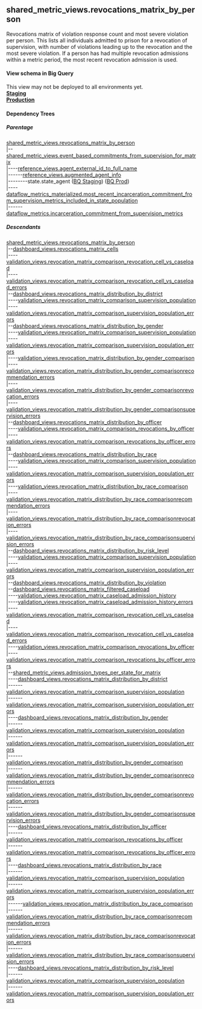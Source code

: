 ## shared_metric_views.revocations_matrix_by_person

 Revocations matrix of violation response count and most severe violation per person.
 This lists all individuals admitted to prison for a revocation of supervision, with number of
 violations leading up to the revocation and the most severe violation. If a person has had multiple revocation
 admissions within a metric period, the most recent revocation admission is used.
 

#### View schema in Big Query
This view may not be deployed to all environments yet.<br/>
[**Staging**](https://console.cloud.google.com/bigquery?pli=1&p=recidiviz-staging&page=table&project=recidiviz-staging&d=shared_metric_views&t=revocations_matrix_by_person)
<br/>
[**Production**](https://console.cloud.google.com/bigquery?pli=1&p=recidiviz-123&page=table&project=recidiviz-123&d=shared_metric_views&t=revocations_matrix_by_person)
<br/>

#### Dependency Trees

##### Parentage
[shared_metric_views.revocations_matrix_by_person](../shared_metric_views/revocations_matrix_by_person.md) <br/>
|--[shared_metric_views.event_based_commitments_from_supervision_for_matrix](../shared_metric_views/event_based_commitments_from_supervision_for_matrix.md) <br/>
|----[reference_views.agent_external_id_to_full_name](../reference_views/agent_external_id_to_full_name.md) <br/>
|------[reference_views.augmented_agent_info](../reference_views/augmented_agent_info.md) <br/>
|--------state.state_agent ([BQ Staging](https://console.cloud.google.com/bigquery?pli=1&p=recidiviz-staging&page=table&project=recidiviz-staging&d=state&t=state_agent)) ([BQ Prod](https://console.cloud.google.com/bigquery?pli=1&p=recidiviz-123&page=table&project=recidiviz-123&d=state&t=state_agent)) <br/>
|----[dataflow_metrics_materialized.most_recent_incarceration_commitment_from_supervision_metrics_included_in_state_population](../dataflow_metrics_materialized/most_recent_incarceration_commitment_from_supervision_metrics_included_in_state_population.md) <br/>
|------[dataflow_metrics.incarceration_commitment_from_supervision_metrics](../../metrics/incarceration/incarceration_commitment_from_supervision_metrics.md) <br/>


##### Descendants
[shared_metric_views.revocations_matrix_by_person](../shared_metric_views/revocations_matrix_by_person.md) <br/>
|--[dashboard_views.revocations_matrix_cells](../dashboard_views/revocations_matrix_cells.md) <br/>
|----[validation_views.revocation_matrix_comparison_revocation_cell_vs_caseload](../validation_views/revocation_matrix_comparison_revocation_cell_vs_caseload.md) <br/>
|----[validation_views.revocation_matrix_comparison_revocation_cell_vs_caseload_errors](../validation_views/revocation_matrix_comparison_revocation_cell_vs_caseload_errors.md) <br/>
|--[dashboard_views.revocations_matrix_distribution_by_district](../dashboard_views/revocations_matrix_distribution_by_district.md) <br/>
|----[validation_views.revocation_matrix_comparison_supervision_population](../validation_views/revocation_matrix_comparison_supervision_population.md) <br/>
|----[validation_views.revocation_matrix_comparison_supervision_population_errors](../validation_views/revocation_matrix_comparison_supervision_population_errors.md) <br/>
|--[dashboard_views.revocations_matrix_distribution_by_gender](../dashboard_views/revocations_matrix_distribution_by_gender.md) <br/>
|----[validation_views.revocation_matrix_comparison_supervision_population](../validation_views/revocation_matrix_comparison_supervision_population.md) <br/>
|----[validation_views.revocation_matrix_comparison_supervision_population_errors](../validation_views/revocation_matrix_comparison_supervision_population_errors.md) <br/>
|----[validation_views.revocation_matrix_distribution_by_gender_comparison](../validation_views/revocation_matrix_distribution_by_gender_comparison.md) <br/>
|----[validation_views.revocation_matrix_distribution_by_gender_comparisonrecommendation_errors](../validation_views/revocation_matrix_distribution_by_gender_comparisonrecommendation_errors.md) <br/>
|----[validation_views.revocation_matrix_distribution_by_gender_comparisonrevocation_errors](../validation_views/revocation_matrix_distribution_by_gender_comparisonrevocation_errors.md) <br/>
|----[validation_views.revocation_matrix_distribution_by_gender_comparisonsupervision_errors](../validation_views/revocation_matrix_distribution_by_gender_comparisonsupervision_errors.md) <br/>
|--[dashboard_views.revocations_matrix_distribution_by_officer](../dashboard_views/revocations_matrix_distribution_by_officer.md) <br/>
|----[validation_views.revocation_matrix_comparison_revocations_by_officer](../validation_views/revocation_matrix_comparison_revocations_by_officer.md) <br/>
|----[validation_views.revocation_matrix_comparison_revocations_by_officer_errors](../validation_views/revocation_matrix_comparison_revocations_by_officer_errors.md) <br/>
|--[dashboard_views.revocations_matrix_distribution_by_race](../dashboard_views/revocations_matrix_distribution_by_race.md) <br/>
|----[validation_views.revocation_matrix_comparison_supervision_population](../validation_views/revocation_matrix_comparison_supervision_population.md) <br/>
|----[validation_views.revocation_matrix_comparison_supervision_population_errors](../validation_views/revocation_matrix_comparison_supervision_population_errors.md) <br/>
|----[validation_views.revocation_matrix_distribution_by_race_comparison](../validation_views/revocation_matrix_distribution_by_race_comparison.md) <br/>
|----[validation_views.revocation_matrix_distribution_by_race_comparisonrecommendation_errors](../validation_views/revocation_matrix_distribution_by_race_comparisonrecommendation_errors.md) <br/>
|----[validation_views.revocation_matrix_distribution_by_race_comparisonrevocation_errors](../validation_views/revocation_matrix_distribution_by_race_comparisonrevocation_errors.md) <br/>
|----[validation_views.revocation_matrix_distribution_by_race_comparisonsupervision_errors](../validation_views/revocation_matrix_distribution_by_race_comparisonsupervision_errors.md) <br/>
|--[dashboard_views.revocations_matrix_distribution_by_risk_level](../dashboard_views/revocations_matrix_distribution_by_risk_level.md) <br/>
|----[validation_views.revocation_matrix_comparison_supervision_population](../validation_views/revocation_matrix_comparison_supervision_population.md) <br/>
|----[validation_views.revocation_matrix_comparison_supervision_population_errors](../validation_views/revocation_matrix_comparison_supervision_population_errors.md) <br/>
|--[dashboard_views.revocations_matrix_distribution_by_violation](../dashboard_views/revocations_matrix_distribution_by_violation.md) <br/>
|--[dashboard_views.revocations_matrix_filtered_caseload](../dashboard_views/revocations_matrix_filtered_caseload.md) <br/>
|----[validation_views.revocation_matrix_caseload_admission_history](../validation_views/revocation_matrix_caseload_admission_history.md) <br/>
|----[validation_views.revocation_matrix_caseload_admission_history_errors](../validation_views/revocation_matrix_caseload_admission_history_errors.md) <br/>
|----[validation_views.revocation_matrix_comparison_revocation_cell_vs_caseload](../validation_views/revocation_matrix_comparison_revocation_cell_vs_caseload.md) <br/>
|----[validation_views.revocation_matrix_comparison_revocation_cell_vs_caseload_errors](../validation_views/revocation_matrix_comparison_revocation_cell_vs_caseload_errors.md) <br/>
|----[validation_views.revocation_matrix_comparison_revocations_by_officer](../validation_views/revocation_matrix_comparison_revocations_by_officer.md) <br/>
|----[validation_views.revocation_matrix_comparison_revocations_by_officer_errors](../validation_views/revocation_matrix_comparison_revocations_by_officer_errors.md) <br/>
|--[shared_metric_views.admission_types_per_state_for_matrix](../shared_metric_views/admission_types_per_state_for_matrix.md) <br/>
|----[dashboard_views.revocations_matrix_distribution_by_district](../dashboard_views/revocations_matrix_distribution_by_district.md) <br/>
|------[validation_views.revocation_matrix_comparison_supervision_population](../validation_views/revocation_matrix_comparison_supervision_population.md) <br/>
|------[validation_views.revocation_matrix_comparison_supervision_population_errors](../validation_views/revocation_matrix_comparison_supervision_population_errors.md) <br/>
|----[dashboard_views.revocations_matrix_distribution_by_gender](../dashboard_views/revocations_matrix_distribution_by_gender.md) <br/>
|------[validation_views.revocation_matrix_comparison_supervision_population](../validation_views/revocation_matrix_comparison_supervision_population.md) <br/>
|------[validation_views.revocation_matrix_comparison_supervision_population_errors](../validation_views/revocation_matrix_comparison_supervision_population_errors.md) <br/>
|------[validation_views.revocation_matrix_distribution_by_gender_comparison](../validation_views/revocation_matrix_distribution_by_gender_comparison.md) <br/>
|------[validation_views.revocation_matrix_distribution_by_gender_comparisonrecommendation_errors](../validation_views/revocation_matrix_distribution_by_gender_comparisonrecommendation_errors.md) <br/>
|------[validation_views.revocation_matrix_distribution_by_gender_comparisonrevocation_errors](../validation_views/revocation_matrix_distribution_by_gender_comparisonrevocation_errors.md) <br/>
|------[validation_views.revocation_matrix_distribution_by_gender_comparisonsupervision_errors](../validation_views/revocation_matrix_distribution_by_gender_comparisonsupervision_errors.md) <br/>
|----[dashboard_views.revocations_matrix_distribution_by_officer](../dashboard_views/revocations_matrix_distribution_by_officer.md) <br/>
|------[validation_views.revocation_matrix_comparison_revocations_by_officer](../validation_views/revocation_matrix_comparison_revocations_by_officer.md) <br/>
|------[validation_views.revocation_matrix_comparison_revocations_by_officer_errors](../validation_views/revocation_matrix_comparison_revocations_by_officer_errors.md) <br/>
|----[dashboard_views.revocations_matrix_distribution_by_race](../dashboard_views/revocations_matrix_distribution_by_race.md) <br/>
|------[validation_views.revocation_matrix_comparison_supervision_population](../validation_views/revocation_matrix_comparison_supervision_population.md) <br/>
|------[validation_views.revocation_matrix_comparison_supervision_population_errors](../validation_views/revocation_matrix_comparison_supervision_population_errors.md) <br/>
|------[validation_views.revocation_matrix_distribution_by_race_comparison](../validation_views/revocation_matrix_distribution_by_race_comparison.md) <br/>
|------[validation_views.revocation_matrix_distribution_by_race_comparisonrecommendation_errors](../validation_views/revocation_matrix_distribution_by_race_comparisonrecommendation_errors.md) <br/>
|------[validation_views.revocation_matrix_distribution_by_race_comparisonrevocation_errors](../validation_views/revocation_matrix_distribution_by_race_comparisonrevocation_errors.md) <br/>
|------[validation_views.revocation_matrix_distribution_by_race_comparisonsupervision_errors](../validation_views/revocation_matrix_distribution_by_race_comparisonsupervision_errors.md) <br/>
|----[dashboard_views.revocations_matrix_distribution_by_risk_level](../dashboard_views/revocations_matrix_distribution_by_risk_level.md) <br/>
|------[validation_views.revocation_matrix_comparison_supervision_population](../validation_views/revocation_matrix_comparison_supervision_population.md) <br/>
|------[validation_views.revocation_matrix_comparison_supervision_population_errors](../validation_views/revocation_matrix_comparison_supervision_population_errors.md) <br/>


